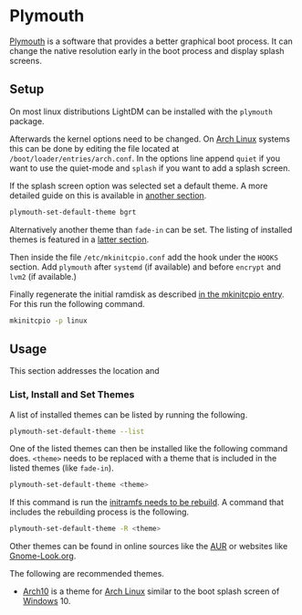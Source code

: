 # Plymouth 

[Plymouth](https://www.freedesktop.org/Software/Plymouth) is a software that provides a better
graphical boot process.
It can change the native resolution early in the boot process and display splash screens.

## Setup

On most linux distributions LightDM can be installed with the `plymouth` package.

Afterwards the kernel options need to be changed.
On [Arch Linux](/wiki/linux/arch-linux.md) systems this can be done by editing the file located at
`/boot/loader/entries/arch.conf`.
In the options line append `quiet` if you want to use the quiet-mode and `splash` if you want to 
add a splash screen.

If the splash screen option was selected set a default theme.
A more detailed guide on this is available in [another section](#list-install-and-set-themes).

```sh
plymouth-set-default-theme bgrt
```

Alternatively another theme than `fade-in` can be set.
The listing of installed themes is featured in a [latter section](#list-available-themes).

Then inside the file `/etc/mkinitcpio.conf` add the hook under the `HOOKS` section.
Add `plymouth` after `systemd` (if available) and before `encrypt` and `lvm2` (if available.)

Finally regenerate the initial ramdisk as described
[in the mkinitcpio entry](/wiki/linux/mkinitcpio.md#manually-generate-initial-ramdisk).
For this run the following command.

```sh
mkinitcpio -p linux
```

## Usage

This section addresses the location and 

### List, Install and Set Themes

A list of installed themes can be listed by running the following.

```sh
plymouth-set-default-theme --list
```

One of the listed themes can then be installed like the following command does.
`<theme>` needs to be replaced with a theme that is included in the listed themes (like `fade-in`).

```sh
plymouth-set-default-theme <theme>
```

If this command is run the
[initramfs needs to be rebuild](/wiki/linux/mkinitcpio.md#manually-generate-initial-ramdisk).
A command that includes the rebuilding process is the following.

```sh
plymouth-set-default-theme -R <theme>
```

Other themes can be found in online sources like the
[AUR](/wiki/linux/arch-linux.md#package-manager-and-aur) or websites like
[Gnome-Look.org](https://www.gnome-look.org/browse?cat=108).

The following are recommended themes.

- [Arch10](https://github.com/eromatiya/plymouth-theme-arch10) is a theme for
  [Arch Linux](/wiki/linux/arch-linux.md) similar to the boot splash screen of
  [Windows](/wiki/windows.md) 10.
